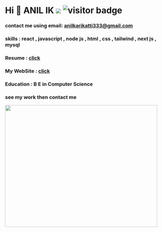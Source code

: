  # Hi  👋 ANIL IK   ![](https://komarev.com/ghpvc/?username=anilikarikatti&color=green)  ![visitor badge](https://visitor-badge.glitch.me/badge?page_id=anilikarikatti.visitor-badge&left_text=MyPageVisitors)


<div style={display:"flex" , height:"100px"} >
   
   
<div > 
   
### contact me using email: anilkarikatti333@gmail.com

### skills : react , javascript , node js , html , css , tailwind , next js , mysql

### Resume : [click]( https://anilikarikatti.github.io/resume/)
 
 ### My WebSite : [click](https://portpolio-anilikarikatti.vercel.app/) 

### Education : B E in Computer Science

 
 ### see my work then contact me
   </div>
   <div>
<img src="https://camo.githubusercontent.com/683e2187241c641430216c864ce93fc5a0e0dfb232c5a01d1c54b54d63aa8cb2/68747470733a2f2f63646e2e6472696262626c652e636f6d2f75736572732f313136323037372f73637265656e73686f74732f333834383931342f70726f6772616d6d65722e676966" width="500px" height="400px">
 
  </div>
